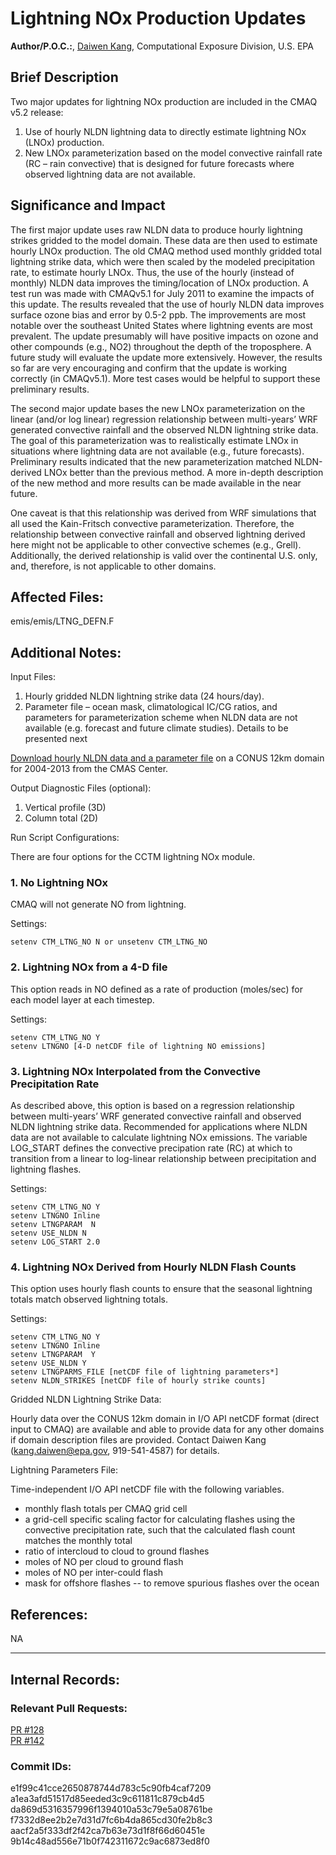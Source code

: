 # Lightning NOx Production Updates

**Author/P.O.C.:**, [Daiwen Kang](mailto:kang.daiwen@epa.gov), Computational Exposure Division, U.S. EPA

## Brief Description

Two major updates for lightning NOx production are included in the CMAQ v5.2 release:  
1. Use of hourly NLDN lightning data to directly estimate lightning NOx (LNOx) production.  
2. New LNOx parameterization based on the model convective rainfall rate (RC – rain convective) that is designed for future forecasts where observed lightning data are not available.  

## Significance and Impact

The first major update uses raw NLDN data to produce hourly lightning strikes gridded to the model domain. These data are then used to estimate hourly LNOx production. The old CMAQ method used monthly gridded total lightning strike data, which were then scaled by the modeled precipitation rate, to estimate hourly LNOx. Thus, the use of the hourly (instead of monthly) NLDN data improves the timing/location of LNOx production. A test run was made with CMAQv5.1 for July 2011 to examine the impacts of this update. The results revealed that the use of hourly NLDN data improves surface ozone bias and error by 0.5-2 ppb. The improvements are most notable over the southeast United States where lightning events are most prevalent. The update presumably will have positive impacts on ozone and other compounds (e.g., NO2) throughout the depth of the troposphere. A future study will evaluate the update more extensively. However, the results so far are very encouraging and confirm that the update is working correctly (in CMAQv5.1). More test cases would be helpful to support these preliminary results.

The second major update bases the new LNOx parameterization on the linear (and/or log linear) regression relationship between multi-years’ WRF generated convective rainfall and the observed NLDN lightning strike data. The goal of this parameterization was to realistically estimate LNOx in situations where lightning data are not available (e.g., future forecasts). Preliminary results indicated that the new parameterization matched NLDN-derived LNOx better than the previous method. A more in-depth description of the new method and more results can be made available in the near future.

One caveat is that this relationship was derived from WRF simulations that all used the Kain-Fritsch convective parameterization. Therefore, the relationship between convective rainfall and observed lightning derived here might not be applicable to other convective schemes (e.g., Grell). Additionally, the derived relationship is valid over the continental U.S. only, and, therefore, is not applicable to other domains.

## Affected Files:

emis/emis/LTNG_DEFN.F

## Additional Notes:

Input Files:  

1. Hourly gridded NLDN lightning strike data (24 hours/day).  
2. Parameter file – ocean mask, climatological IC/CG ratios, and parameters for parameterization scheme when NLDN data are not available (e.g. forecast and future climate studies). Details to be presented next  

[Download hourly NLDN data and a parameter file](https://drive.google.com/drive/folders/0B2kjxCwKICxUVXBtemhXenhxOWM?usp=sharing) on a CONUS 12km domain for 2004-2013 from the CMAS Center.

Output Diagnostic Files (optional):  
1. Vertical profile (3D)  
2. Column total (2D)  

Run Script Configurations:  

There are four options for the CCTM lightning NOx module.

### 1. No Lightning NOx ###
CMAQ will not generate NO from lightning. 

Settings:
```
setenv CTM_LTNG_NO N or unsetenv CTM_LTNG_NO
```

### 2. Lightning NOx from a 4-D file ###
This option reads in NO defined as a rate of production (moles/sec) for each model layer at each timestep. 

Settings:
```
setenv CTM_LTNG_NO Y
setenv LTNGNO [4-D netCDF file of lightning NO emissions]
```

### 3. Lightning NOx Interpolated from the Convective Precipitation Rate ###
As described above, this option is based on a regression relationship between multi-years’ WRF generated convective rainfall and observed NLDN lightning strike data. Recommended for applications where NLDN data are not available to calculate lightning NOx emissions. The variable LOG_START defines the convective precipation rate (RC) at which to transition from a linear to log-linear relationship between precipitation and lightning flashes.

Settings: 
```
setenv CTM_LTNG_NO Y
setenv LTNGNO Inline
setenv LTNGPARAM  N
setenv USE_NLDN N
setenv LOG_START 2.0
```

### 4. Lightning NOx Derived from Hourly NLDN Flash Counts ###
This option uses hourly flash counts to ensure that the seasonal lightning totals match observed lightning totals. 

Settings: 
```
setenv CTM_LTNG_NO Y
setenv LTNGNO Inline
setenv LTNGPARAM  Y
setenv USE_NLDN Y
setenv LTNGPARMS_FILE [netCDF file of lightning parameters*]
setenv NLDN_STRIKES [netCDF file of hourly strike counts]
```

Gridded NLDN Lightning Strike Data:

Hourly data over the CONUS 12km domain in I/O API netCDF format (direct input to CMAQ) are available and able to provide data for any other domains if domain description files are provided. Contact Daiwen Kang (kang.daiwen@epa.gov, 919-541-4587) for details.

Lightning Parameters File:

Time-independent I/O API netCDF file with the following variables.

- monthly flash totals per CMAQ grid cell
- a grid-cell specific scaling factor for calculating flashes using the convective precipitation rate, such that the calculated flash count matches the monthly total
- ratio of intercloud to cloud to ground flashes
- moles of NO per cloud to ground flash
- moles of NO per inter-could flash
- mask for offshore flashes -- to remove spurious flashes over the ocean

## References:
NA

-----
## Internal Records:

### Relevant Pull Requests:
  [PR #128](https://github.com/usepa/cmaq_dev/pull/128)   
  [PR #142](https://github.com/usepa/cmaq_dev/pull/142)

### Commit IDs:
e1f99c41cce2650878744d783c5c90fb4caf7209   
a1ea3afd51517d85eeded3c9c611811c879cb4d5  
da869d5316357996f1394010a53c79e5a08761be  
f7332d8ee2b2e7d31d7fc6b4da865cd30fe2b8c3  
aacf2a5f333df2f42ca7b63e73d1f8f66d60451e  
9b14c48ad556e71b0f742311672c9ac6873ed8f0  
